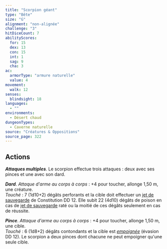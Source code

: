 ```yaml
---
title: "Scorpion géant"
type: "Bête"
size: "G"
alignment: "non-alignée"
challenge: "3"
hitDiceCount: 7
abilityScores:
  for: 15
  dex: 13
  con: 15
  int: 1
  sag: 9
  cha: 3
ac: 
  armorType: "armure naturelle"
  value: 4
movement: 
  walk: 12
senses: 
  blindsight: 18
languages: 
  - ""
environments:
  - Désert chaud
dungeonTypes:
  - Caverne naturelle
source: "Créatures & Oppositions"
source_page: 322
---
```

## Actions
_**Attaques multiples**_. Le scorpion effectue trois attaques : deux avec ses pinces et une avec son dard.

_**Dard**_. _Attaque d'arme au corps à corps_ : +4 pour toucher, allonge 1,50 m, une créature.  
_Touché_ : 7 (1d10+2) dégâts perforants et la cible doit effectuer un [jet de sauvegarde](/utiliser-les-caracteristiques#jets-de-sauvegarde) de Constitution DD 12. Elle subit 22 (4d10) dégâts de poison en cas de [jet de sauvegarde](/utiliser-les-caracteristiques#jets-de-sauvegarde) raté ou la moitié de ces dégâts seulement en cas de réussite.

_**Pince**_. _Attaque d'arme au corps à corps_ : +4 pour toucher, allonge 1,50 m, une cible.  
_Touché_ : 6 (1d8+2) dégâts contondants et la cible est [_empoignée_](/gerer-la-sante-du-personnage/#empoigne) (évasion DD 12). Le scorpion a deux pinces dont chacune ne peut empoigner qu'une seule cible.
